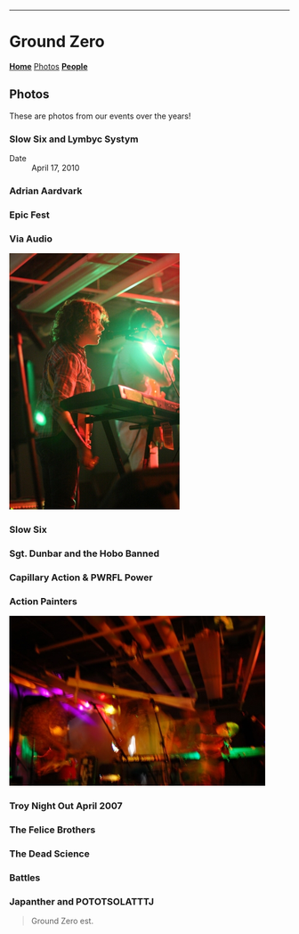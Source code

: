 ---
# Ground Zero

**[Home](./index.md)** [Photos](./photos.md) **[People](./members.md)**

## Photos
These are photos from our events over the years!

### Slow Six and Lymbyc Systym

<dl>
<dt>Date</dt>
<dd>April 17, 2010</dd>
</dl>

### Adrian Aardvark

### Epic Fest

### Via Audio

<img src="Via Audio/IMG_1164.jpg" alt="Via"/>

### Slow Six

### Sgt. Dunbar and the Hobo Banned

### Capillary Action & PWRFL Power

### Action Painters

![Action Painters](./ActionPainters/DSC_0527.jpg)

### Troy Night Out April 2007

### The Felice Brothers

### The Dead Science

### Battles

### Japanther and POTOTSOLATTTJ



> Ground Zero est. 
